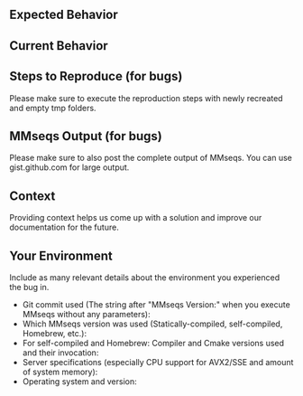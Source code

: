 ## Expected Behavior

## Current Behavior

## Steps to Reproduce (for bugs)
Please make sure to execute the reproduction steps with newly recreated and empty tmp folders.

## MMseqs Output (for bugs)
Please make sure to also post the complete output of MMseqs. You can use gist.github.com for large output.

## Context
Providing context helps us come up with a solution and improve our documentation for the future.

## Your Environment
Include as many relevant details about the environment you experienced the bug in.
* Git commit used (The string after "MMseqs Version:" when you execute MMseqs without any parameters):
* Which MMseqs version was used (Statically-compiled, self-compiled, Homebrew, etc.):
* For self-compiled and Homebrew: Compiler and Cmake versions used and their invocation:
* Server specifications (especially CPU support for AVX2/SSE and amount of system memory):
* Operating system and version:
